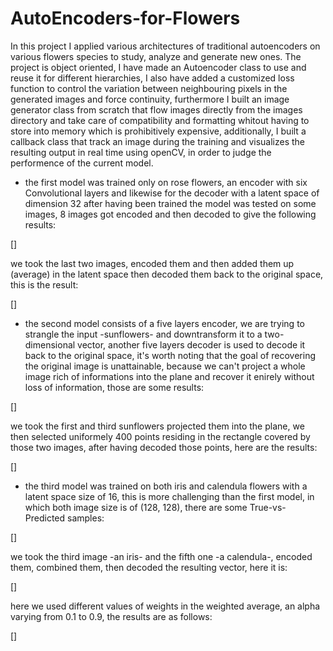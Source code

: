 # AutoEncoders-for-Flowers

In this project I applied various architectures of traditional autoencoders on various flowers species to study, analyze and generate new ones.
The project is object oriented, I have made an Autoencoder class to use and reuse it for different hierarchies, I also have added a customized loss function to control the variation between neighbouring pixels in the generated images and force continuity, furthermore I built an image generator class from scratch that flow images directly from the images directory and take care of compatibility and formatting whitout having to store into memory which is prohibitively expensive, additionally, I built a callback class that track an image during the training and visualizes the resulting output in real time using openCV, in order to judge the performence of the current model.

- the first model was trained only on rose flowers, an encoder with six Convolutional layers and likewise for the decoder with a latent space of dimension 32
after having been trained the model was tested on some images, 8 images got encoded and then decoded to give the following results:

[]
 
we took the last two images, encoded them and then added them up (average) in the latent space then decoded them back to the original space, this is the result:

[]

- the second model consists of a five layers encoder, we are trying to strangle the input -sunflowers- and downtransform it to a two-dimensional vector, another five layers decoder is used to decode it back to the original space, it's worth noting that the goal of recovering the original image is unattainable, because we can't project a whole image rich of informations into the plane and recover it enirely without loss of information, those are some results:

[]

we took the first and third sunflowers projected them into the plane, we then selected uniformely 400 points residing in the rectangle covered by those two images,
after having decoded those points, here are the results:

[]

- the third model was trained on both iris and calendula flowers with a latent space size of 16, this is more challenging than the first model, in which both image size is of (128, 128), there are some True-vs-Predicted samples:

[]

we took the third image -an iris- and the fifth one -a calendula-, encoded them, combined them, then decoded the resulting vector, here it is:

[]

here we used different values of weights in the weighted average, an alpha varying from 0.1 to 0.9, the results are as follows:

[]

